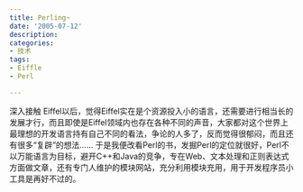 ```yaml
---
title: Perling~
date: '2005-07-12'
description:
categories:
- 技术
tags:
- Eiffle
- Perl

---
```


深入接触 Eiffel以后，觉得Eiffel实在是个资源投入小的语言，还需要进行相当长的发展才行，而且即使是Eiffel领域内也存在各种不同的声音，大家都对这个世界上最理想的开发语言持有自己不同的看法，争论的人多了，反而觉得很郁闷，而且还有很多“复辟”的想法…… 于是我便改看Perl的书，发掘Perl的定位就很好，Perl不以万能语言为目标，避开C++和Java的竞争，专在Web、文本处理和正则表达式方面做文章，还有专门人维护的模块网站，充分利用模块充用，用于开发程序员小工具是再好不过的。